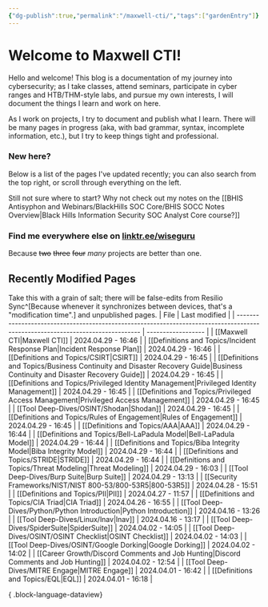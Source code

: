 ```yaml
---
{"dg-publish":true,"permalink":"/maxwell-cti/","tags":["gardenEntry"]}
---
```


# Welcome to Maxwell CTI!

Hello and welcome! This blog is a documentation of my journey into cybersecurity; as I take classes, attend seminars, participate in cyber ranges and HTB/THM-style labs, and pursue my own interests, I will document the things I learn and work on here.

As I work on projects, I try to document and publish what I learn. There will be many pages in progress (aka, with bad grammar, syntax, incomplete information, etc.), but I try to keep things tight and professional.

### New here?
Below is a list of the pages I've updated recently; you can also search from the top right, or scroll through everything on the left.

Still not sure where to start? Why not check out my notes on the [[BHIS Antisyphon and Webinars/BlackHills SOC Core/BHIS SOCC Notes Overview\|Black Hills Information Security SOC Analyst Core course?]] 


### Find me everywhere else on [linktr.ee/wiseguru](https://linktr.ee/wiseguru)
Because ~~two~~ ~~three~~ ~~four~~ *many* projects are better than one.


## Recently Modified Pages
Take this with a grain of salt; there will be false-edits from Resilio Sync^[Because whenever it synchronizes between devices, that's a "modification time".] and unpublished pages.
| File                                                                                                                           | Last modified      |
| ------------------------------------------------------------------------------------------------------------------------------ | ------------------ |
| [[Maxwell CTI\|Maxwell CTI]]                                                                                                | 2024.04.29 - 16:46 |
| [[Definitions and Topics/Incident Response Plan\|Incident Response Plan]]                                                   | 2024.04.29 - 16:46 |
| [[Definitions and Topics/CSIRT\|CSIRT]]                                                                                     | 2024.04.29 - 16:45 |
| [[Definitions and Topics/Business Continuity and Disaster Recovery Guide\|Business Continuity and Disaster Recovery Guide]] | 2024.04.29 - 16:45 |
| [[Definitions and Topics/Privileged Identity Management\|Privileged Identity Management]]                                   | 2024.04.29 - 16:45 |
| [[Definitions and Topics/Privileged Access Management\|Privileged Access Management]]                                       | 2024.04.29 - 16:45 |
| [[Tool Deep-Dives/OSINT/Shodan\|Shodan]]                                                                                    | 2024.04.29 - 16:45 |
| [[Definitions and Topics/Rules of Engagement\|Rules of Engagement]]                                                         | 2024.04.29 - 16:45 |
| [[Definitions and Topics/AAA\|AAA]]                                                                                         | 2024.04.29 - 16:44 |
| [[Definitions and Topics/Bell-LaPadula Model\|Bell-LaPadula Model]]                                                         | 2024.04.29 - 16:44 |
| [[Definitions and Topics/Biba Integrity Model\|Biba Integrity Model]]                                                       | 2024.04.29 - 16:44 |
| [[Definitions and Topics/STRIDE\|STRIDE]]                                                                                   | 2024.04.29 - 16:44 |
| [[Definitions and Topics/Threat Modeling\|Threat Modeling]]                                                                 | 2024.04.29 - 16:03 |
| [[Tool Deep-Dives/Burp Suite\|Burp Suite]]                                                                                  | 2024.04.29 - 13:13 |
| [[Security Frameworks/NIST/NIST 800-53/800-53R5\|800-53R5]]                                                                 | 2024.04.28 - 15:51 |
| [[Definitions and Topics/PII\|PII]]                                                                                         | 2024.04.27 - 11:57 |
| [[Definitions and Topics/CIA Triad\|CIA Triad]]                                                                             | 2024.04.26 - 16:55 |
| [[Tool Deep-Dives/Python/Python Introduction\|Python Introduction]]                                                         | 2024.04.16 - 13:26 |
| [[Tool Deep-Dives/Linux/lnav\|lnav]]                                                                                        | 2024.04.16 - 13:17 |
| [[Tool Deep-Dives/SpiderSuite\|SpiderSuite]]                                                                                | 2024.04.02 - 14:05 |
| [[Tool Deep-Dives/OSINT/OSINT Checklist\|OSINT Checklist]]                                                                  | 2024.04.02 - 14:03 |
| [[Tool Deep-Dives/OSINT/Google Dorking\|Google Dorking]]                                                                    | 2024.04.02 - 14:02 |
| [[Career Growth/Discord Comments and Job Hunting\|Discord Comments and Job Hunting]]                                        | 2024.04.02 - 12:54 |
| [[Tool Deep-Dives/MITRE Engage\|MITRE Engage]]                                                                              | 2024.04.01 - 16:42 |
| [[Definitions and Topics/EQL\|EQL]]                                                                                         | 2024.04.01 - 16:18 |

{ .block-language-dataview}